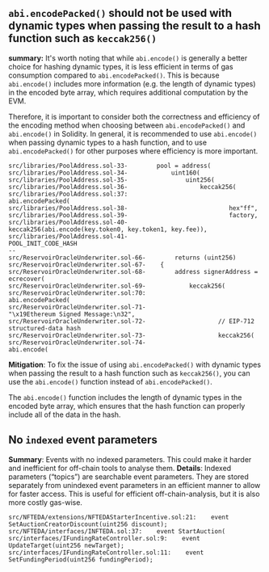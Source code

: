 ## `abi.encodePacked()` should not be used with dynamic types when passing the result to a hash function such as `keccak256()`
**summary:** It's worth noting that while `abi.encode()` is generally a better choice for hashing dynamic types, it is less efficient in terms of gas consumption compared to `abi.encodePacked()`. This is because `abi.encode()` includes more information (e.g. the length of dynamic types) in the encoded byte array, which requires additional computation by the EVM.

Therefore, it is important to consider both the correctness and efficiency of the encoding method when choosing between `abi.encodePacked()` and `abi.encode()` in Solidity. In general, it is recommended to use `abi.encode()` when passing dynamic types to a hash function, and to use `abi.encodePacked()` for other purposes where efficiency is more important.
```solidity
src/libraries/PoolAddress.sol-33-        pool = address(
src/libraries/PoolAddress.sol-34-            uint160(
src/libraries/PoolAddress.sol-35-                uint256(
src/libraries/PoolAddress.sol-36-                    keccak256(
src/libraries/PoolAddress.sol:37:                        abi.encodePacked(
src/libraries/PoolAddress.sol-38-                            hex"ff",
src/libraries/PoolAddress.sol-39-                            factory,
src/libraries/PoolAddress.sol-40-                            keccak256(abi.encode(key.token0, key.token1, key.fee)),
src/libraries/PoolAddress.sol-41-                            POOL_INIT_CODE_HASH
--
src/ReservoirOracleUnderwriter.sol-66-        returns (uint256)
src/ReservoirOracleUnderwriter.sol-67-    {
src/ReservoirOracleUnderwriter.sol-68-        address signerAddress = ecrecover(
src/ReservoirOracleUnderwriter.sol-69-            keccak256(
src/ReservoirOracleUnderwriter.sol:70:                abi.encodePacked(
src/ReservoirOracleUnderwriter.sol-71-                    "\x19Ethereum Signed Message:\n32",
src/ReservoirOracleUnderwriter.sol-72-                    // EIP-712 structured-data hash
src/ReservoirOracleUnderwriter.sol-73-                    keccak256(
src/ReservoirOracleUnderwriter.sol-74-                        abi.encode(
```
**Mitigation**: To fix the issue of using `abi.encodePacked()` with dynamic types when passing the result to a hash function such as `keccak256()`, you can use the `abi.encode()` function instead of `abi.encodePacked()`.

The `abi.encode()` function includes the length of dynamic types in the encoded byte array, which ensures that the hash function can properly include all of the data in the hash.

## No `indexed` event parameters
**Summary**: Events with no indexed parameters. This could make it harder and inefficient for off-chain tools to analyse them.
**Details**: Indexed parameters (“topics”) are searchable event parameters. They are stored separately from unindexed event parameters in an efficient manner to allow for faster access. This is useful for efficient off-chain-analysis, but it is also more costly gas-wise.
```solidity
src/NFTEDA/extensions/NFTEDAStarterIncentive.sol:21:    event SetAuctionCreatorDiscount(uint256 discount);
src/NFTEDA/interfaces/INFTEDA.sol:37:    event StartAuction(
src/interfaces/IFundingRateController.sol:9:    event UpdateTarget(uint256 newTarget);
src/interfaces/IFundingRateController.sol:11:    event SetFundingPeriod(uint256 fundingPeriod);
```